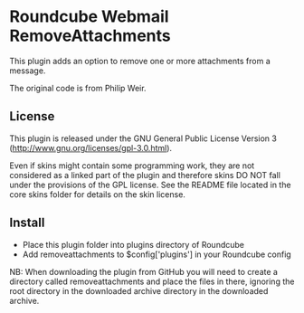 Roundcube Webmail RemoveAttachments
===================================

This plugin adds an option to remove one or more attachments from a message.

The original code is from Philip Weir.

License
-------

This plugin is released under the GNU General Public License Version 3
(http://www.gnu.org/licenses/gpl-3.0.html).

Even if skins might contain some programming work, they are not considered
as a linked part of the plugin and therefore skins DO NOT fall under the
provisions of the GPL license. See the README file located in the core skins
folder for details on the skin license.

Install
-------

* Place this plugin folder into plugins directory of Roundcube
* Add removeattachments to $config['plugins'] in your Roundcube config

NB: When downloading the plugin from GitHub you will need to create a
directory called removeattachments and place the files in there,
ignoring the root directory in the downloaded archive directory in the
downloaded archive. 
